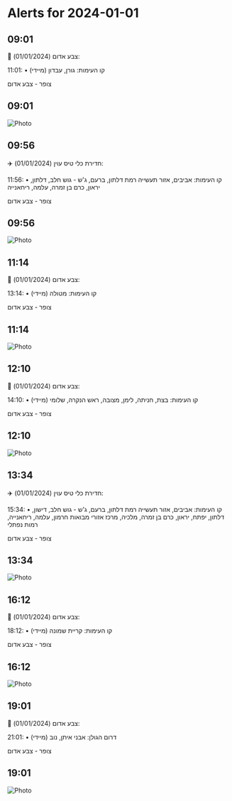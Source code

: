 # Alerts for 2024-01-01

## 09:01

🔴 צבע אדום (01/01/2024):

11:01:
• קו העימות: גורן, עבדון (מיידי)

צופר - צבע אדום

## 09:01

![Photo](images/18760.jpg)

## 09:56

✈️ חדירת כלי טיס עוין (01/01/2024):

11:56:
• קו העימות: אביבים, אזור תעשייה רמת דלתון, ברעם, ג'ש - גוש חלב, דלתון, יראון, כרם בן זמרה, עלמה, ריחאנייה 

צופר - צבע אדום

## 09:56

![Photo](images/18762.jpg)

## 11:14

🔴 צבע אדום (01/01/2024):

13:14:
• קו העימות: מטולה (מיידי)

צופר - צבע אדום

## 11:14

![Photo](images/18764.jpg)

## 12:10

🔴 צבע אדום (01/01/2024):

14:10:
• קו העימות: בצת, חניתה, לימן, מצובה, ראש הנקרה, שלומי (מיידי)

צופר - צבע אדום

## 12:10

![Photo](images/18766.jpg)

## 13:34

✈️ חדירת כלי טיס עוין (01/01/2024):

15:34:
• קו העימות: אביבים, אזור תעשייה רמת דלתון, ברעם, ג'ש - גוש חלב, דישון, דלתון, יפתח, יראון, כרם בן זמרה, מלכיה, מרכז אזורי מבואות חרמון, עלמה, ריחאנייה, רמות נפתלי 

צופר - צבע אדום

## 13:34

![Photo](images/18768.jpg)

## 16:12

🔴 צבע אדום (01/01/2024):

18:12:
• קו העימות: קריית שמונה (מיידי)

צופר - צבע אדום

## 16:12

![Photo](images/18770.jpg)

## 19:01

🔴 צבע אדום (01/01/2024):

21:01:
• דרום הגולן: אבני איתן, נוב (מיידי)

צופר - צבע אדום

## 19:01

![Photo](images/18772.jpg)

